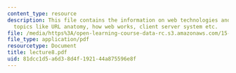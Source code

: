 ```yaml
---
content_type: resource
description: This file contains the information on web technologies and covers the
  topics like URL anatomy, how web works, client server system etc.
file: /media/https%3A/open-learning-course-data-rc.s3.amazonaws.com/15-561-information-technology-essentials-spring-2005/81dcc1d5a6d38d4f192144a875596e8f_lecture8.pdf
file_type: application/pdf
resourcetype: Document
title: lecture8.pdf
uid: 81dcc1d5-a6d3-8d4f-1921-44a875596e8f
---
```

